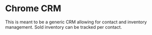 # Chrome CRM

This is meant to be a generic CRM allowing for contact and inventory management. Sold inventory can be tracked per contact.
